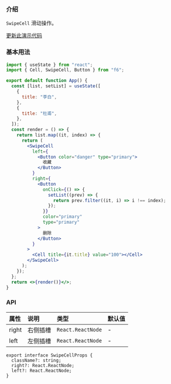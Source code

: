 <div class="block-panel">

<h3>介绍</h3>

`SwipeCell` 滑动操作。


</div>
<div class="block-panel">
        <a class="to-github-link" target="_blank" href=https://github.com/Webang/f6/tree/master/packages/f6/packages/swipe-cell/demo/basic.md>更新此演示代码</a>
        <h3>基本用法</h3>

```jsx
import { useState } from "react";
import { Cell, SwipeCell, Button } from "f6";

export default function App() {
  const [list, setList] = useState([
    {
      title: "李白",
    },
    {
      title: "杜甫",
    },
  ]);
  const render = () => {
    return list.map((it, index) => {
      return (
        <SwipeCell
          left={
            <Button color="danger" type="primary">
              收藏
            </Button>
          }
          right={
            <Button
              onClick={() => {
                setList((prev) => {
                  return prev.filter((it, i) => i !== index);
                });
              }}
              color="primary"
              type="primary"
            >
              删除
            </Button>
          }
        >
          <Cell title={it.title} value="100"></Cell>
        </SwipeCell>
      );
    });
  };
  return <>{render()}</>;
}
```
</div>
<div class="block-panel">

<h3>API</h3>

| 属性 | 说明 | 类型 | 默认值 |
| :-  | :- | :- | :- |
| right | 右侧插槽 | `React.ReactNode` | - |
| left | 左侧插槽 | `React.ReactNode` | - |

```tsx
export interface SwipeCellProps {
  className?: string;
  right?: React.ReactNode;
  left?: React.ReactNode;
}
```
</div>